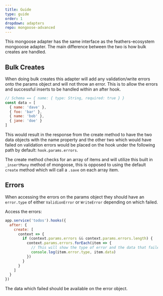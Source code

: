 ```yaml
---
title: Guide
type: guide
order: 1
dropdown: adapters
repo: mongoose-advanced
---
```


This mongoose adapter has the same interface as the feathers-ecosystem mongooose adapter. The main difference between the two is how bulk creates are handled.

## Bulk Creates

When doing bulk creates this adapter will add any validation/write errors onto the params object and will not throw an error. This is to allow the errors and successful inserts to be handled within an after hook.

```js
// Schema == { name: { type: String, required: true } }
const data = [
  { name: 'dave' },
  { foo: 'bar' },
  { name: 'bob' },
  { jane: 'doe' }
]
```

This would result in the response from the create method to have the two data objects with the name property and the other two which would have failed on validation errors would be placed on the hook under the following path by default: `hook.params.errors`.

The create method checks for an array of items and will utilize this built in `_insertMany` method of mongoose, this is opposed to using the default `create` method which will call a `.save` on each array item.

## Errors

When accessing the errors on the params object they should have an `error.type` of either `ValidionError` or `WriteError` depending on which failed.

Access the errors:

```js
app.service('todos').hooks({
  after: {
    create: [
      context => {
        if (context.params.errors && context.params.errors.length) {
          context.params.errors.forEach(item => {
            // This will show the type of error and the data that failed
            console.log(item.error.type, item.data)
          })
        }
      }
    ]
  }
})
```

The data which failed should be available on the error object.
